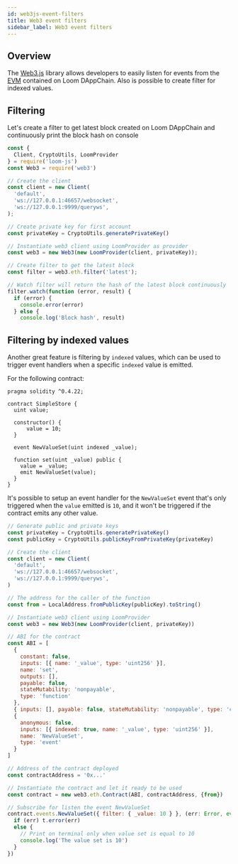 ```yaml
---
id: web3js-event-filters
title: Web3 event filters
sidebar_label: Web3 event filters
---
```


## Overview

The [Web3.js](https://github.com/ethereum/web3.js) library allows developers to easily listen for events from the [EVM](evm.html) 
contained on Loom DAppChain. Also is possible to create filter for indexed values.

## Filtering 

Let's create a filter to get latest block created on Loom DAppChain and continuously print the block hash on console

```js
const {
  Client, CryptoUtils, LoomProvider
} = require('loom-js')
const Web3 = require('web3')

// Create the client
const client = new Client(
  'default',
  'ws://127.0.0.1:46657/websocket',
  'ws://127.0.0.1:9999/queryws',
);

// Create private key for first account
const privateKey = CryptoUtils.generatePrivateKey()

// Instantiate web3 client using LoomProvider as provider
const web3 = new Web3(new LoomProvider(client, privateKey));

// Create filter to get the latest block
const filter = web3.eth.filter('latest');

// Watch filter will return the hash of the latest block continuously 
filter.watch(function (error, result) {
  if (error) {
    console.error(error)
  } else {
    console.log('Block hash', result)
```

## Filtering by indexed values

Another great feature is filtering by `indexed` values, which can be used to trigger event handlers when a specific `indexed` value is emitted.

For the following contract:

```solidity
pragma solidity ^0.4.22;

contract SimpleStore {
  uint value;

  constructor() {
      value = 10;
  }

  event NewValueSet(uint indexed _value);

  function set(uint _value) public {
    value = _value;
    emit NewValueSet(value);
  }
}
```

It's possible to setup an event handler for the `NewValueSet` event that's only triggered when the `value` emitted is `10`, and it won't be triggered if the contract emits any other value.


```js
// Generate public and private keys
const privateKey = CryptoUtils.generatePrivateKey()
const publicKey = CryptoUtils.publicKeyFromPrivateKey(privateKey)

// Create the client
const client = new Client(
  'default',
  'ws://127.0.0.1:46657/websocket',
  'ws://127.0.0.1:9999/queryws',
)

// The address for the caller of the function
const from = LocalAddress.fromPublicKey(publicKey).toString()

// Instantiate web3 client using LoomProvider
const web3 = new Web3(new LoomProvider(client, privateKey))

// ABI for the contract
const ABI = [
  {
    constant: false,
    inputs: [{ name: '_value', type: 'uint256' }],
    name: 'set',
    outputs: [],
    payable: false,
    stateMutability: 'nonpayable',
    type: 'function'
  },
  { inputs: [], payable: false, stateMutability: 'nonpayable', type: 'constructor' },
  {
    anonymous: false,
    inputs: [{ indexed: true, name: '_value', type: 'uint256' }],
    name: 'NewValueSet',
    type: 'event'
  }
]

// Address of the contract deployed
const contractAddress = '0x...'

// Instantiate the contract and let it ready to be used
const contract = new web3.eth.Contract(ABI, contractAddress, {from})

// Subscribe for listen the event NewValueSet
contract.events.NewValueSet({ filter: { _value: 10 } }, (err: Error, event: any) => {
  if (err) t.error(err)
  else {
    // Print on terminal only when value set is equal to 10
    console.log('The value set is 10')
  }
})
```








